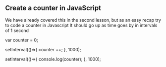 ## Create a counter in JavaScript

We have already covered this in the second lesson, but as an easy recap try to code a counter in Javascript
It should go up as time goes by in intervals of 1 second

var counter = 0;

setInterval(()=>{
counter ++;
}, 1000);

setInterval(()=>{
console.log(counter);
}, 1000);
